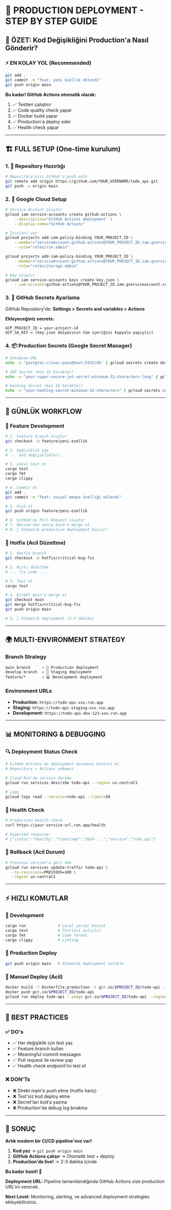 # 🚀 PRODUCTION DEPLOYMENT - STEP BY STEP GUIDE

## 🎯 ÖZET: Kod Değişikliğini Production'a Nasıl Gönderir?

### ⚡ EN KOLAY YOL (Recommended)
```bash
git add .
git commit -m "feat: yeni özellik eklendi"
git push origin main
```
**Bu kadar! GitHub Actions otomatik olarak:**
1. ✅ Testleri çalıştırır
2. ✅ Code quality check yapar  
3. ✅ Docker build yapar
4. ✅ Production'a deploy eder
5. ✅ Health check yapar

---

## 🏗️ FULL SETUP (One-time kurulum)

### 1. 📁 Repository Hazırlığı
```bash
# Repository'nizi GitHub'a push edin
git remote add origin https://github.com/YOUR_USERNAME/todo_api.git
git push -u origin main
```

### 2. 🔐 Google Cloud Setup
```bash
# Service Account oluştur
gcloud iam service-accounts create github-actions \
    --description="GitHub Actions deployment" \
    --display-name="GitHub Actions"

# İzinleri ver
gcloud projects add-iam-policy-binding YOUR_PROJECT_ID \
    --member="serviceAccount:github-actions@YOUR_PROJECT_ID.iam.gserviceaccount.com" \
    --role="roles/run.admin"

gcloud projects add-iam-policy-binding YOUR_PROJECT_ID \
    --member="serviceAccount:github-actions@YOUR_PROJECT_ID.iam.gserviceaccount.com" \
    --role="roles/storage.admin"

# Key oluştur
gcloud iam service-accounts keys create key.json \
    --iam-account=github-actions@YOUR_PROJECT_ID.iam.gserviceaccount.com
```

### 3. 🔑 GitHub Secrets Ayarlama
GitHub Repository'de: **Settings > Secrets and variables > Actions**

**Ekleyeceğiniz secrets:**
```
GCP_PROJECT_ID = your-project-id
GCP_SA_KEY = (key.json dosyasının tüm içeriğini kopyala-yapıştır)
```

### 4. 📦 Production Secrets (Google Secret Manager)
```bash
# Database URL
echo -n "postgres://user:pass@host:5432/db" | gcloud secrets create database-url --data-file=-

# JWT Secret (min 32 karakter)
echo -n "your-super-secure-jwt-secret-minimum-32-characters-long" | gcloud secrets create jwt-secret --data-file=-

# Hashing Secret (min 16 karakter)  
echo -n "your-hashing-secret-minimum-16-characters" | gcloud secrets create hashing-secret --data-file=-
```

---

## 🔄 GÜNLÜK WORKFLOW

### 🌟 Feature Development
```bash
# 1. Feature branch oluştur
git checkout -b feature/yeni-ozellik

# 2. Değişiklik yap
# ... kod değişiklikleri ...

# 3. Local test et
cargo test
cargo fmt
cargo clippy

# 4. Commit et
git add .
git commit -m "feat: sosyal medya özelliği eklendi"

# 5. Push et  
git push origin feature/yeni-ozellik

# 6. GitHub'da Pull Request oluştur
# 7. Review'dan sonra main'e merge et
# 8. 🚀 Otomatik production deployment başlar!
```

### 🚨 Hotfix (Acil Düzeltme)
```bash
# 1. Hotfix branch
git checkout -b hotfix/critical-bug-fix

# 2. Hızlı düzeltme
# ... fix code ...

# 3. Test et
cargo test

# 4. Direkt main'e merge et
git checkout main
git merge hotfix/critical-bug-fix
git push origin main

# 5. 🚀 Otomatik deployment (2-3 dakika)
```

---

## 🌍 MULTI-ENVIRONMENT STRATEGY

### Branch Strategy
```
main branch     → 🚀 Production deployment
develop branch  → 🧪 Staging deployment  
feature/*       → 💻 Development deployment
```

### Environment URLs
- **Production:** `https://todo-api-xxx.run.app`
- **Staging:** `https://todo-api-staging-xxx.run.app`
- **Development:** `https://todo-api-dev-123-xxx.run.app`

---

## 📊 MONITORING & DEBUGGING

### 🔍 Deployment Status Check
```bash
# GitHub Actions'da deployment durumunu kontrol et
# Repository > Actions sekmesi

# Cloud Run'da service durumu
gcloud run services describe todo-api --region us-central1

# Logs
gcloud logs read --service=todo-api --limit=50
```

### 🏥 Health Check
```bash
# Production health check
curl https://your-service-url.run.app/health

# Expected response:
# {"status":"healthy","timestamp":"2024-...","service":"todo_api"}
```

### 🚨 Rollback (Acil Durum)
```bash
# Previous version'a geri dön
gcloud run services update-traffic todo-api \
  --to-revisions=PREVIOUS=100 \
  --region us-central1
```

---

## ⚡ HIZLI KOMUTLAR

### 📱 Development
```bash
cargo run              # Local server başlat
cargo test             # Testleri çalıştır
cargo fmt              # Code format
cargo clippy           # Linting
```

### 🚀 Production Deploy
```bash
git push origin main   # Otomatik deployment tetikle
```

### 🔧 Manuel Deploy (Acil)
```bash
docker build -f Dockerfile.production -t gcr.io/$PROJECT_ID/todo-api .
docker push gcr.io/$PROJECT_ID/todo-api
gcloud run deploy todo-api --image gcr.io/$PROJECT_ID/todo-api --region us-central1
```

---

## 🎯 BEST PRACTICES

### ✅ DO's
- ✅ Her değişiklik için test yaz
- ✅ Feature branch kullan
- ✅ Meaningful commit messages
- ✅ Pull request ile review yap
- ✅ Health check endpoint'ini test et

### ❌ DON'Ts  
- ❌ Direkt main'e push etme (hotfix hariç)
- ❌ Test'siz kod deploy etme
- ❌ Secret'ları kod'a yazma
- ❌ Production'da debug log bırakma

---

## 🎉 SONUÇ

**Artık modern bir CI/CD pipeline'ınız var!**

1. **Kod yaz** → `git push origin main`
2. **GitHub Actions çalışır** → Otomatik test + deploy
3. **Production'da live!** → 2-3 dakika içinde

**Bu kadar basit! 🚀**

**Deployment URL:** Pipeline tamamlandığında GitHub Actions size production URL'ini verecek.

**Next Level:** Monitoring, alerting, ve advanced deployment strategies ekleyebilirsiniz.